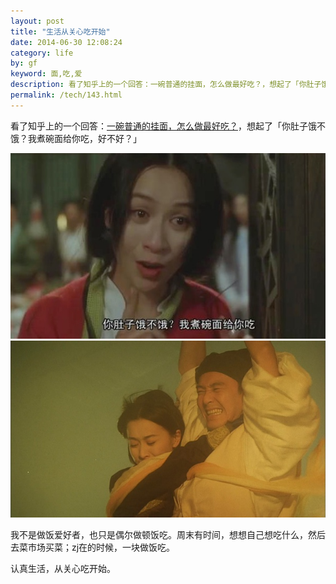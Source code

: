 ```yaml
---
layout: post
title: "生活从关心吃开始"
date: 2014-06-30 12:08:24
category: life
by: gf
keyword: 面,吃,爱
description: 看了知乎上的一个回答：一碗普通的挂面，怎么做最好吃？，想起了「你肚子饿不饿？我煮碗面给你吃，好不好？」我不是做饭爱好者，也只是偶尔做顿饭吃。周末有时间，想想自己想吃什么，然后去菜市
permalink: /tech/143.html
---
```

看了知乎上的一个回答：[一碗普通的挂面，怎么做最好吃？][Link 1]，想起了「你肚子饿不饿？我煮碗面给你吃，好不好？」

[![EE46F5C3-AD13-413A-8693-8BBDE0C0A3E1][]][EE46F5C3-AD13-413A-8693-8BBDE0C0A3E1 1] [![做碗麵][12328bf0706c994020fb5d3e00c06ccc.jpg]][12328bf0706c994020fb5d3e00c06ccc.jpg 1]

我不是做饭爱好者，也只是偶尔做顿饭吃。周末有时间，想想自己想吃什么，然后去菜市场买菜；zj在的时候，一块做饭吃。

认真生活，从关心吃开始。


[Link 1]: http://www.zhihu.com/question/21089810
[EE46F5C3-AD13-413A-8693-8BBDE0C0A3E1]: /gfzjus_blog/tech/2014-10-22/e1e404babad924a331905896a2d85e04.jpg
[EE46F5C3-AD13-413A-8693-8BBDE0C0A3E1 1]: /wp-content/uploads/2014/06/EE46F5C3-AD13-413A-8693-8BBDE0C0A3E1.jpg
[12328bf0706c994020fb5d3e00c06ccc.jpg]: /gfzjus_blog/tech/2014-10-22/12328bf0706c994020fb5d3e00c06ccc.jpg
[12328bf0706c994020fb5d3e00c06ccc.jpg 1]: /wp-content/uploads/2014/06/p171526619-1.jpg
